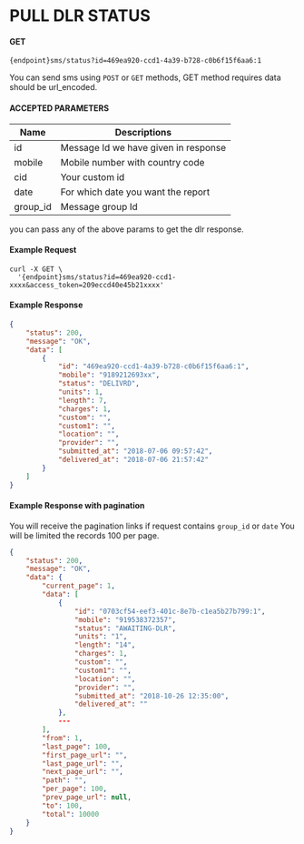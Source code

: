 # PULL DLR STATUS

#### GET
```
{endpoint}sms/status?id=469ea920-ccd1-4a39-b728-c0b6f15f6aa6:1
```

You can send sms using `POST` or `GET` methods, GET method requires data should be url_encoded.

####  ACCEPTED PARAMETERS

| Name     | Descriptions |
|----------|--------------|
| id | Message Id we have given in response|
| mobile | Mobile number with country code|
| cid | Your custom id|
| date | For which date you want the report|
| group_id | Message group Id|

you can pass any of the above params to get the dlr response.

#### Example Request

```curl
curl -X GET \
  '{endpoint}sms/status?id=469ea920-ccd1-xxxx&access_token=209eccd40e45b21xxxx'
```

#### Example Response

```json
{
    "status": 200,
    "message": "OK",
    "data": [
        {
            "id": "469ea920-ccd1-4a39-b728-c0b6f15f6aa6:1",
            "mobile": "9189212693xx",
            "status": "DELIVRD",
            "units": 1,
            "length": 7,
            "charges": 1,
            "custom": "",
            "custom1": "",
            "location": "",
            "provider": "",
            "submitted_at": "2018-07-06 09:57:42",
            "delivered_at": "2018-07-06 21:57:42"
        }
    ]
}
```

#### Example Response with pagination

You will receive the pagination links if request contains `group_id` or `date`
You will be limited the records 100 per page.

```json
{
    "status": 200,
    "message": "OK",
    "data": {
        "current_page": 1,
        "data": [
            {
                "id": "0703cf54-eef3-401c-8e7b-c1ea5b27b799:1",
                "mobile": "919538372357",
                "status": "AWAITING-DLR",
                "units": "1",
                "length": "14",
                "charges": 1,
                "custom": "",
                "custom1": "",
                "location": "",
                "provider": "",
                "submitted_at": "2018-10-26 12:35:00",
                "delivered_at": ""
            },
            ---
        ],
        "from": 1,
        "last_page": 100,
        "first_page_url": "",
        "last_page_url": "",
        "next_page_url": "",
        "path": "",
        "per_page": 100,
        "prev_page_url": null,
        "to": 100,
        "total": 10000
    }
}
```